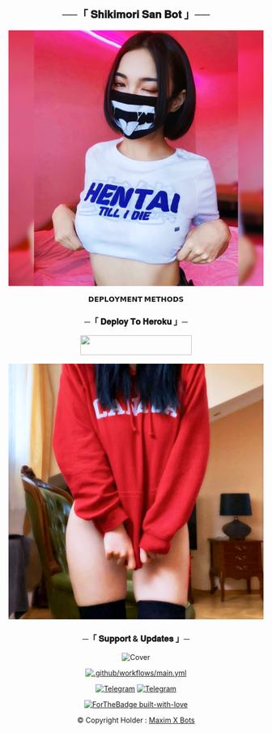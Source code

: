 <h2 align="center">
    ──「 𝐒𝐡𝐢𝐤𝐢𝐦𝐨𝐫𝐢 𝐒𝐚𝐧 𝐁𝐨𝐭 」──
</h2>

<p align="center">
  <img src="https://github.com/AL3X-Github/ShikimoriSanBot/blob/main/Shikimori/resources/1666033658392.jpg">
</p>

<p align="center">
<b>𝗗𝗘𝗣𝗟𝗢𝗬𝗠𝗘𝗡𝗧 𝗠𝗘𝗧𝗛𝗢𝗗𝗦</b>
</p>

<h3 align="center">
    ─「 𝐃𝐞𝐩𝐥𝐨𝐲 𝐓𝐨 𝐇𝐞𝐫𝐨𝐤𝐮 」─
</h3>

<p align="center"><a href="https://dashboard.heroku.com/new?template=https://github.com/AL3X-Github/ShikimoriSanBot"> <img src="https://img.shields.io/badge/Deploy%20On%20Heroku-black?style=for-the-badge&logo=heroku" width="220" height="38.45"/></a></p>

<p align="center">
  <img src="https://github.com/AL3X-Github/ShikimoriSanBot/blob/main/Shikimori/resources/1666033611182.jpg">
</p>


<h3 align="center">
    ─「 𝐒𝐮𝐩𝐩𝐨𝐫𝐭 & 𝐔𝐩𝐝𝐚𝐭𝐞𝐬 」─
</h3>

<div align="center">

![Cover](https://te.legra.ph/file/601cfb397a19f503c9265.jpg)

</div>

<div align="center">

[![.github/workflows/main.yml](https://github.com/AL3X-Github/ShikimoriSanBot/actions/workflows/main.yml/badge.svg)](https://github.com/AL3X-Github/ShikimoriSanBot/actions/workflows/main.yml)

[![Telegram](https://img.shields.io/badge/Group-%232C3454?style=for-the-badge&logo=telegram&logoColor=white)](https://t.me/MaximXGroup) [![Telegram](https://img.shields.io/badge/Channel-%232C3454?style=for-the-badge&logo=telegram&logoColor=white)](https://t.me/MaximXChannels)

[![ForTheBadge built-with-love](http://ForTheBadge.com/images/badges/built-with-love.svg)](https://github.com/AL3X-Github)


© Copyright Holder : [Maxim X Bots](https://t.me/MaximXBots)

</div>


